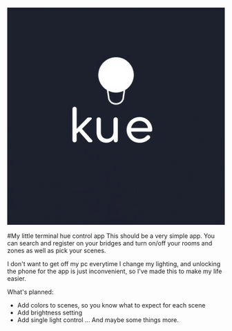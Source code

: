 ![kue Logo](https://raw.githubusercontent.com/KyrillGobber/kue/refs/heads/master/Kue.webp?token=GHSAT0AAAAAACXQHIIIDA6EH6Z2UFL6BQLOZXZQUYQ)

#My little terminal hue control app
This should be a very simple app. You can search and register on your bridges and turn on/off your rooms and zones as well as pick your scenes.

I don't want to get off my pc everytime I change my lighting, and unlocking the phone for the app is just inconvenient, so I've made this to make my life easier.

What's planned:
- Add colors to scenes, so you know what to expect for each scene
- Add brightness setting
- Add single light control
... And maybe some things more.
